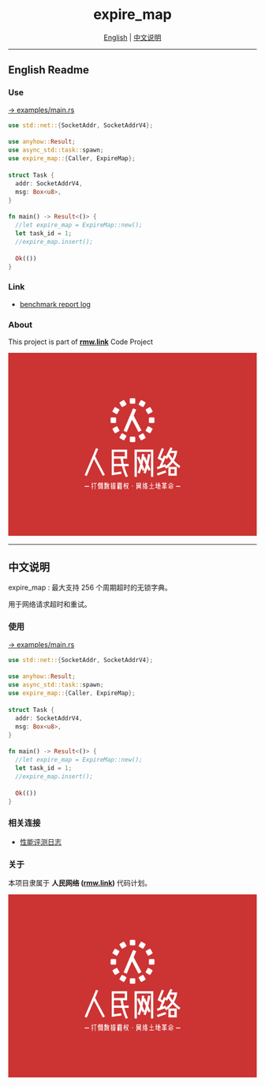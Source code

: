 <!-- EDIT /Users/z/rmw/expire_map/README.md -->

<h1 align="center"> expire_map</h1>
<p align="center">
<a href="#english-readme">English</a>
|
<a href="#中文说明 "> 中文说明 </a>
</p>

---

## English Readme

<!-- EDIT /Users/z/rmw/expire_map/doc/en/readme.md -->

### Use

[→ examples/main.rs](examples/main.rs)

```rust
use std::net::{SocketAddr, SocketAddrV4};

use anyhow::Result;
use async_std::task::spawn;
use expire_map::{Caller, ExpireMap};

struct Task {
  addr: SocketAddrV4,
  msg: Box<u8>,
}

fn main() -> Result<()> {
  //let expire_map = ExpireMap::new();
  let task_id = 1;
  //expire_map.insert();

  Ok(())
}
```


### Link

* [benchmark report log](https://rmw-lib.github.io/expire_map/dev/bench/)

### About

This project is part of **[rmw.link](//rmw.link)** Code Project

![rmw.link logo](https://raw.githubusercontent.com/rmw-link/logo/master/rmw.red.bg.svg)

---

## 中文说明

<!-- EDIT /Users/z/rmw/expire_map/doc/zh/readme.md -->

expire_map : 最大支持 256 个周期超时的无锁字典。

用于网络请求超时和重试。

### 使用

[→ examples/main.rs](examples/main.rs)

```rust
use std::net::{SocketAddr, SocketAddrV4};

use anyhow::Result;
use async_std::task::spawn;
use expire_map::{Caller, ExpireMap};

struct Task {
  addr: SocketAddrV4,
  msg: Box<u8>,
}

fn main() -> Result<()> {
  //let expire_map = ExpireMap::new();
  let task_id = 1;
  //expire_map.insert();

  Ok(())
}
```


### 相关连接

* [性能评测日志](https://rmw-lib.github.io/expire_map/dev/bench/)

### 关于

本项目隶属于 **人民网络 ([rmw.link](//rmw.link))** 代码计划。

![人民网络海报](https://raw.githubusercontent.com/rmw-link/logo/master/rmw.red.bg.svg)
